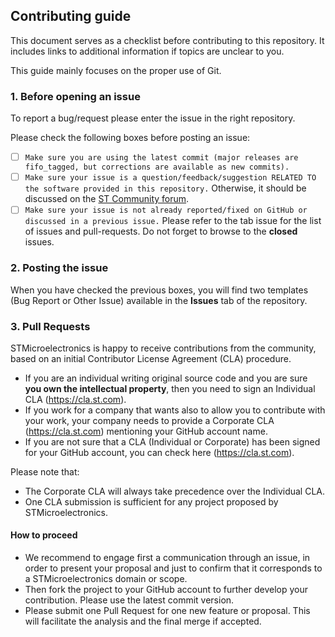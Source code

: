 ## Contributing guide
This document serves as a checklist before contributing to this repository. It includes links to additional information if topics are unclear to you.

This guide mainly focuses on the proper use of Git.

### 1. Before opening an issue
To report a bug/request please enter the issue in the right repository.

Please check the following boxes before posting an issue:
- [ ] `Make sure you are using the latest commit (major releases are fifo_tagged, but corrections are available as new commits).`
- [ ] `Make sure your issue is a question/feedback/suggestion RELATED TO the software provided in this repository.` Otherwise, it should be discussed on the [ST Community forum](https://community.st.com/s/).
- [ ] `Make sure your issue is not already reported/fixed on GitHub or discussed in a previous issue.` Please refer to the tab issue for the list of issues and pull-requests. Do not forget to browse to the **closed** issues.

### 2. Posting the issue
When you have checked the previous boxes, you will find two templates (Bug Report or Other Issue) available in the **Issues** tab of the repository.

### 3. Pull Requests
STMicroelectronics is happy to receive contributions from the community, based on an initial Contributor License Agreement (CLA) procedure.

* If you are an individual writing original source code and you are sure **you own the intellectual property**, then you need to sign an Individual CLA (https://cla.st.com).
* If you work for a company that wants also to allow you to contribute with your work, your company needs to provide a Corporate CLA (https://cla.st.com) mentioning your GitHub account name.
* If you are not sure that a CLA (Individual or Corporate) has been signed for your GitHub account, you can check here (https://cla.st.com).

Please note that:
* The Corporate CLA will always take precedence over the Individual CLA.
* One CLA submission is sufficient for any project proposed by STMicroelectronics.

#### How to proceed

* We recommend to engage first a communication through an issue, in order to present your proposal and just to confirm that it corresponds to a STMicroelectronics domain or scope.
* Then fork the project to your GitHub account to further develop your contribution. Please use the latest commit version.
* Please submit one Pull Request for one new feature or proposal. This will facilitate the analysis and the final merge if accepted.

